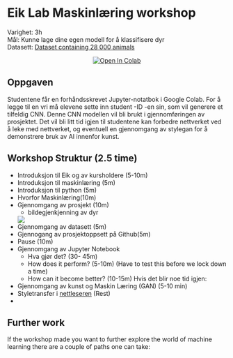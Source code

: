 # Eik Lab Maskinlæring workshop
Varighet: 3h  
Mål: Kunne lage dine egen modell for å klassifisere dyr  
Datasett: [Dataset containing 28 000 animals](https://www.kaggle.com/alessiocorrado99/animals10)  
<center>
<a href="https://colab.research.google.com/github/uzaaft/ml_workshop/blob/main/ml_workshop.ipynb" target="_parent"><img src="https://colab.research.google.com/assets/colab-badge.svg" alt="Open In Colab"/></a>
</center>

## Oppgaven 
Studentene får en forhåndsskrevet Jupyter-notatbok i Google Colab. For å legge til en vri må elevene sette inn student -ID -en sin, som vil generere et tilfeldig CNN. Denne CNN modellen vil bli brukt i gjennomføringen av prosjektet. Det vil bli litt tid igjen til studentene kan forbedre nettverket ved å leke med nettverket, og eventuell en gjennomgang av stylegan for å demonstrere bruk av AI innenfor kunst.

## Workshop Struktur (2.5 time)
* Introduksjon til Eik og av kursholdere (5-10m)
* Introduksjon til maskinlæring (5m)  
* Introduksjon til python (5m)  
* Hvorfor Maskinlæring(10m)  
* Gjennomgang av prosjekt (10m)
  - bildegjenkjenning av dyr 
  <div>
  <img src="https://www.mathworks.com/discovery/machine-learning/_jcr_content/mainParsys3/discoverysubsection/thumbnail.adapt.480.medium.jpg/1604643877255.jpg"/>
  </div>
* Gjennomgang av datasett (5m)
* Gjennogang av prosjektoppsett på Github(5m)
* Pause (10m)
* Gjennomgang av Jupyter Notebook
  - Hva gjør det? (30- 45m)
  - How does it perform? (5-10m) (Have to test this before we lock down a time)
  - How can it become better? (10-15m)
Hvis det blir noe tid igjen:
* Gjennomgang av kunst og Maskin Læring (GAN) (5-10 min)
* Styletransfer i [nettleseren](https://reiinakano.com/arbitrary-image-stylization-tfjs/) (Rest)
* 
## Further work  
If the workshop made you want to further explore the world of machine learning there are a couple of paths one can take:

